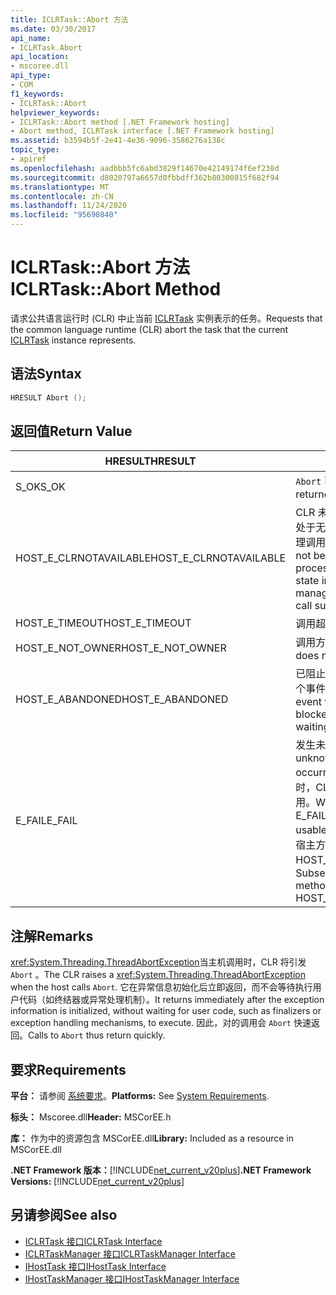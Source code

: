 ```yaml
---
title: ICLRTask::Abort 方法
ms.date: 03/30/2017
api_name:
- ICLRTask.Abort
api_location:
- mscoree.dll
api_type:
- COM
f1_keywords:
- ICLRTask::Abort
helpviewer_keywords:
- ICLRTask::Abort method [.NET Framework hosting]
- Abort method, ICLRTask interface [.NET Framework hosting]
ms.assetid: b3594b5f-2e41-4e36-9096-3586276a138c
topic_type:
- apiref
ms.openlocfilehash: aadbbb5fc6abd3829f14670e42149174f6ef238d
ms.sourcegitcommit: d8020797a6657d0fbbdff362b80300815f682f94
ms.translationtype: MT
ms.contentlocale: zh-CN
ms.lasthandoff: 11/24/2020
ms.locfileid: "95690840"
---
```

# <a name="iclrtaskabort-method"></a><span data-ttu-id="1a24b-102">ICLRTask::Abort 方法</span><span class="sxs-lookup"><span data-stu-id="1a24b-102">ICLRTask::Abort Method</span></span>

<span data-ttu-id="1a24b-103">请求公共语言运行时 (CLR) 中止当前 [ICLRTask](iclrtask-interface.md) 实例表示的任务。</span><span class="sxs-lookup"><span data-stu-id="1a24b-103">Requests that the common language runtime (CLR) abort the task that the current [ICLRTask](iclrtask-interface.md) instance represents.</span></span>  
  
## <a name="syntax"></a><span data-ttu-id="1a24b-104">语法</span><span class="sxs-lookup"><span data-stu-id="1a24b-104">Syntax</span></span>  
  
```cpp  
HRESULT Abort ();  
```  
  
## <a name="return-value"></a><span data-ttu-id="1a24b-105">返回值</span><span class="sxs-lookup"><span data-stu-id="1a24b-105">Return Value</span></span>  
  
|<span data-ttu-id="1a24b-106">HRESULT</span><span class="sxs-lookup"><span data-stu-id="1a24b-106">HRESULT</span></span>|<span data-ttu-id="1a24b-107">说明</span><span class="sxs-lookup"><span data-stu-id="1a24b-107">Description</span></span>|  
|-------------|-----------------|  
|<span data-ttu-id="1a24b-108">S_OK</span><span class="sxs-lookup"><span data-stu-id="1a24b-108">S_OK</span></span>|<span data-ttu-id="1a24b-109">`Abort` 已成功返回。</span><span class="sxs-lookup"><span data-stu-id="1a24b-109">`Abort` returned successfully.</span></span>|  
|<span data-ttu-id="1a24b-110">HOST_E_CLRNOTAVAILABLE</span><span class="sxs-lookup"><span data-stu-id="1a24b-110">HOST_E_CLRNOTAVAILABLE</span></span>|<span data-ttu-id="1a24b-111">CLR 未加载到进程中，或 CLR 处于无法运行托管代码或成功处理调用的状态。</span><span class="sxs-lookup"><span data-stu-id="1a24b-111">The CLR has not been loaded into a process, or the CLR is in a state in which it cannot run managed code or process the call successfully.</span></span>|  
|<span data-ttu-id="1a24b-112">HOST_E_TIMEOUT</span><span class="sxs-lookup"><span data-stu-id="1a24b-112">HOST_E_TIMEOUT</span></span>|<span data-ttu-id="1a24b-113">调用超时。</span><span class="sxs-lookup"><span data-stu-id="1a24b-113">The call timed out.</span></span>|  
|<span data-ttu-id="1a24b-114">HOST_E_NOT_OWNER</span><span class="sxs-lookup"><span data-stu-id="1a24b-114">HOST_E_NOT_OWNER</span></span>|<span data-ttu-id="1a24b-115">调用方不拥有该锁。</span><span class="sxs-lookup"><span data-stu-id="1a24b-115">The caller does not own the lock.</span></span>|  
|<span data-ttu-id="1a24b-116">HOST_E_ABANDONED</span><span class="sxs-lookup"><span data-stu-id="1a24b-116">HOST_E_ABANDONED</span></span>|<span data-ttu-id="1a24b-117">已阻止的线程或纤程正在等待某个事件时，该事件被取消。</span><span class="sxs-lookup"><span data-stu-id="1a24b-117">An event was canceled while a blocked thread or fiber was waiting on it.</span></span>|  
|<span data-ttu-id="1a24b-118">E_FAIL</span><span class="sxs-lookup"><span data-stu-id="1a24b-118">E_FAIL</span></span>|<span data-ttu-id="1a24b-119">发生未知的灾难性故障。</span><span class="sxs-lookup"><span data-stu-id="1a24b-119">An unknown catastrophic failure occurred.</span></span> <span data-ttu-id="1a24b-120">当方法返回 E_FAIL 时，CLR 在该进程内将不再可用。</span><span class="sxs-lookup"><span data-stu-id="1a24b-120">When a method returns E_FAIL, the CLR is no longer usable within the process.</span></span> <span data-ttu-id="1a24b-121">对宿主方法的后续调用会返回 HOST_E_CLRNOTAVAILABLE。</span><span class="sxs-lookup"><span data-stu-id="1a24b-121">Subsequent calls to hosting methods return HOST_E_CLRNOTAVAILABLE.</span></span>|  
  
## <a name="remarks"></a><span data-ttu-id="1a24b-122">注解</span><span class="sxs-lookup"><span data-stu-id="1a24b-122">Remarks</span></span>  

 <span data-ttu-id="1a24b-123"><xref:System.Threading.ThreadAbortException>当主机调用时，CLR 将引发 `Abort` 。</span><span class="sxs-lookup"><span data-stu-id="1a24b-123">The CLR raises a <xref:System.Threading.ThreadAbortException> when the host calls `Abort`.</span></span> <span data-ttu-id="1a24b-124">它在异常信息初始化后立即返回，而不会等待执行用户代码（如终结器或异常处理机制）。</span><span class="sxs-lookup"><span data-stu-id="1a24b-124">It returns immediately after the exception information is initialized, without waiting for user code, such as finalizers or exception handling mechanisms, to execute.</span></span> <span data-ttu-id="1a24b-125">因此，对的调用会 `Abort` 快速返回。</span><span class="sxs-lookup"><span data-stu-id="1a24b-125">Calls to `Abort` thus return quickly.</span></span>  
  
## <a name="requirements"></a><span data-ttu-id="1a24b-126">要求</span><span class="sxs-lookup"><span data-stu-id="1a24b-126">Requirements</span></span>  

 <span data-ttu-id="1a24b-127">**平台：** 请参阅 [系统要求](../../get-started/system-requirements.md)。</span><span class="sxs-lookup"><span data-stu-id="1a24b-127">**Platforms:** See [System Requirements](../../get-started/system-requirements.md).</span></span>  
  
 <span data-ttu-id="1a24b-128">**标头：** Mscoree.dll</span><span class="sxs-lookup"><span data-stu-id="1a24b-128">**Header:** MSCorEE.h</span></span>  
  
 <span data-ttu-id="1a24b-129">**库：** 作为中的资源包含 MSCorEE.dll</span><span class="sxs-lookup"><span data-stu-id="1a24b-129">**Library:** Included as a resource in MSCorEE.dll</span></span>  
  
 <span data-ttu-id="1a24b-130">**.NET Framework 版本：**[!INCLUDE[net_current_v20plus](../../../../includes/net-current-v20plus-md.md)]</span><span class="sxs-lookup"><span data-stu-id="1a24b-130">**.NET Framework Versions:** [!INCLUDE[net_current_v20plus](../../../../includes/net-current-v20plus-md.md)]</span></span>  
  
## <a name="see-also"></a><span data-ttu-id="1a24b-131">另请参阅</span><span class="sxs-lookup"><span data-stu-id="1a24b-131">See also</span></span>

- [<span data-ttu-id="1a24b-132">ICLRTask 接口</span><span class="sxs-lookup"><span data-stu-id="1a24b-132">ICLRTask Interface</span></span>](iclrtask-interface.md)
- [<span data-ttu-id="1a24b-133">ICLRTaskManager 接口</span><span class="sxs-lookup"><span data-stu-id="1a24b-133">ICLRTaskManager Interface</span></span>](iclrtaskmanager-interface.md)
- [<span data-ttu-id="1a24b-134">IHostTask 接口</span><span class="sxs-lookup"><span data-stu-id="1a24b-134">IHostTask Interface</span></span>](ihosttask-interface.md)
- [<span data-ttu-id="1a24b-135">IHostTaskManager 接口</span><span class="sxs-lookup"><span data-stu-id="1a24b-135">IHostTaskManager Interface</span></span>](ihosttaskmanager-interface.md)
